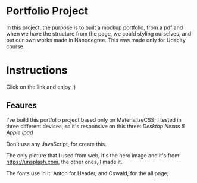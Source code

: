 # Portfolio Project

In this project, the purpose is to built a mockup portfolio, from a pdf and when we have the structure from the page, we could styling ourselves, and put our own works made in Nanodegree.
This was made only for Udacity course.


# Instructions

Click on the link and enjoy ;)

## Feaures

I've build this portfolio project based only on MaterializeCSS; I tested in three different devices, so it's responsive on this three:
_Desktop_
_Nexus 5_
_Apple Ipad_


Don't use any JavaScript, for create this.

The only picture that I used from web, it's the hero image and  it's from: https://unsplash.com, the other ones, I made it. 

The fonts use in it: Anton for Header, and Oswald, for the all page;




